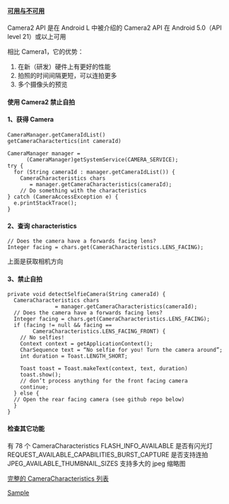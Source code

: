 #### [可用与不可用](https://medium.com/google-developers/detecting-camera-features-with-camera2-61675bb7d1bf)
Camera2 API 是在 Android L 中被介绍的
Camera2 API 在 Android 5.0（API level 21）或以上可用

相比 Camera1，它的优势：
1. 在新（研发）硬件上有更好的性能
2. 拍照的时间间隔更短，可以连拍更多
3. 多个摄像头的预览

#### 使用 Camera2 禁止自拍

#### 1、获得 Camera
```
CameraManager.getCameraIdList()
getCameraCharactertics(int cameraId)
```

```
CameraManager manager =
      (CameraManager)getSystemService(CAMERA_SERVICE);
try {
  for (String cameraId : manager.getCameraIdList()) {
    CameraCharacteristics chars
       = manager.getCameraCharacteristics(cameraId);
    // Do something with the characteristics
} catch (CameraAccessException e) {
  e.printStackTrace();
}
```
#### 2、查询 characteristics

```
// Does the camera have a forwards facing lens?
Integer facing = chars.get(CameraCharacteristics.LENS_FACING);
```
上面是获取相机方向
#### 3、禁止自拍
```
private void detectSelfieCamera(String cameraId) {
  CameraCharacteristics chars
               = manager.getCameraCharacteristics(cameraId);
  // Does the camera have a forwards facing lens?
  Integer facing = chars.get(CameraCharacteristics.LENS_FACING);
  if (facing != null && facing ==
        CameraCharacteristics.LENS_FACING_FRONT) {
    // No selfies!
    Context context = getApplicationContext();
    CharSequence text = “No selfie for you! Turn the camera around”;
    int duration = Toast.LENGTH_SHORT;
  
    Toast toast = Toast.makeText(context, text, duration)
    toast.show();
    // don’t process anything for the front facing camera
    continue;
  } else {
  // Open the rear facing camera (see github repo below)
  }
}
```
#### 检查其它功能
有 78 个 CameraCharacteristics
FLASH_INFO_AVAILABLE 是否有闪光灯
REQUEST_AVAILABLE_CAPABILITIES_BURST_CAPTURE 是否支持连拍
JPEG_AVAILABLE_THUMBNAIL_SIZES 支持多大的 jpeg 缩略图

[完整的 CameraCharacteristics 列表](https://developer.android.com/reference/android/hardware/camera2/CameraCharacteristics?utm_campaign=adp_series_how_to_camera2_031016&utm_source=medium&utm_medium=blog)

[Sample](https://github.com/googlesamples/android-Camera2Basic?utm_campaign=adp_series_how_to_camera2_031016&utm_source=medium&utm_medium=blog)
